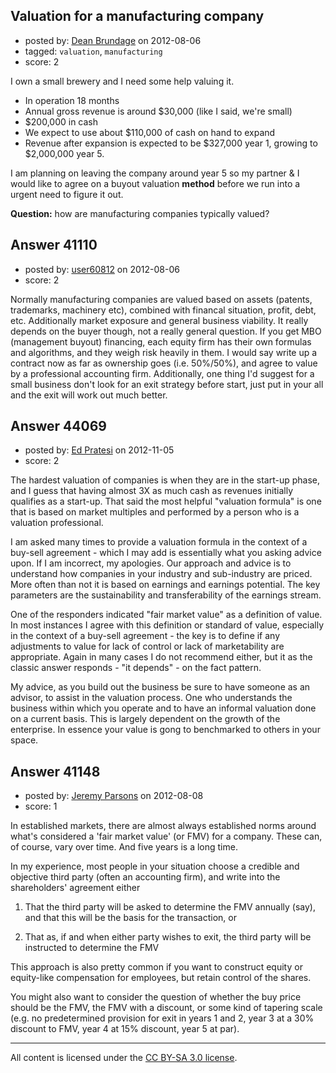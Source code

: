 ## Valuation for a manufacturing company

- posted by: [Dean Brundage](https://stackexchange.com/users/-1/2309-dean-brundage) on 2012-08-06
- tagged: `valuation`, `manufacturing`
- score: 2

I own a small brewery and I need some help valuing it.

 - In operation 18 months
 - Annual gross revenue is around $30,000 (like I said, we're small)
 - $200,000 in cash
 - We expect to use about $110,000 of cash on hand to expand
 - Revenue after expansion is expected to be $327,000 year 1, growing to $2,000,000 year 5.

I am planning on leaving the company around year 5 so my partner & I would like to agree on a buyout valuation **method** before we run into a urgent need to figure it out.

**Question:** how are manufacturing companies typically valued?


## Answer 41110

- posted by: [user60812](https://stackexchange.com/users/-1/19115-user60812) on 2012-08-06
- score: 2

Normally manufacturing companies are valued based on assets (patents, trademarks, machinery etc), combined with financal situation, profit, debt, etc. Additionally market exposure and general business viability. It really depends on the buyer though, not a really general question. If you get MBO (management buyout) financing, each equity firm has their own formulas and algorithms, and they weigh risk heavily in them. I would say write up a contract now as far as ownership goes (i.e. 50%/50%), and agree to value by a professional accounting firm. Additionally, one thing I'd suggest for a small business don't look for an exit strategy before start, just put in your all and the exit will work out much better.


## Answer 44069

- posted by: [Ed Pratesi](https://stackexchange.com/users/-1/21482-ed-pratesi) on 2012-11-05
- score: 2

The hardest valuation of companies is when they are in the start-up phase, and I guess that having almost 3X as much cash as revenues initially qualifies as a start-up. That said the most helpful "valuation formula" is one that is based on market multiples and performed by a person who is a valuation professional.

I am asked many times to provide a valuation formula in the context of a buy-sell agreement - which I may add is essentially what you asking advice upon. If I am incorrect, my apologies. Our approach and advice is to understand how companies in your industry and sub-industry are priced. More often than not it is based on earnings and earnings potential. The key parameters are the sustainability and transferability of the earnings stream.

One of the responders indicated "fair market value" as a definition of value. In most instances I agree with this definition or standard of value, especially in the context of a buy-sell agreement - the key is to define if any adjustments to value for lack of control or lack of marketability are appropriate. Again in many cases I do not recommend either, but it as the classic answer responds - "it depends" - on the fact pattern.

My advice, as you build out the business be sure to have someone as an advisor, to assist in the valuation process. One who understands the business within which you operate and to have an informal valuation done on a current basis. This is largely dependent on the growth of the enterprise. In essence your value is gong to benchmarked to others in your space. 


## Answer 41148

- posted by: [Jeremy Parsons](https://stackexchange.com/users/-1/4291-jeremy-parsons) on 2012-08-08
- score: 1

In established markets, there are almost always established norms around what's considered a 'fair market value' (or FMV) for a company. These can, of course, vary over time. And five years is a long time.

In my experience, most people in your situation choose a credible and objective third party (often an accounting firm), and write into the shareholders' agreement either

 1. That the third party will be asked to determine the FMV annually (say), and that this will be the basis for the transaction, or

 2. That as, if and when either party wishes to exit, the third party will be instructed to determine the FMV

This approach is also pretty common if you want to construct equity or equity-like compensation for employees, but retain control of the shares.

You might also want to consider the question of whether the buy price should be the FMV, the FMV with a discount, or some kind of tapering scale (e.g. no predetermined provision for exit in years 1 and 2, year 3 at a 30% discount to FMV, year 4 at 15% discount, year 5 at par).



---

All content is licensed under the [CC BY-SA 3.0 license](https://creativecommons.org/licenses/by-sa/3.0/).
